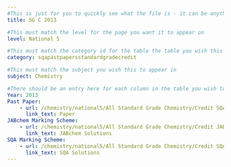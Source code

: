 ```yaml
---
#This is just for you to quickly see what the file is - it can be anything you want
title: SG C 2013

#This must match the level for the page you want it to appear on
level: National 5

#This must match the category id for the table the table you wish this to appear in
category: sqapastpapersstandardgradecredit

#This must match the subject you wish this to appear in
subject: Chemistry

#There should be an entry here for each column in the table you wish to populate:
Year: 2013
Past Paper:
    - url: /chemistry/national5/All Standard Grade Chemistry/Credit SQA PP/Credit SQA PP 2013.pdf
      link_text: Paper
JABchem Marking Scheme:
    - url: /chemistry/national5/All Standard Grade Chemistry/Credit JABchem Msch/2013creditMsch.pdf
      link_text: JABchem Solutions
SQA Marking Scheme:
    - url: /chemistry/national5/All Standard Grade Chemistry/Credit SQA Msch/Credit SQA Msch 2013.pdf
      link_text: SQA Solutions
---
```


